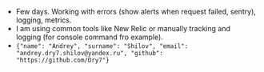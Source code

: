 * Few days. Working with errors (show alerts when request failed, sentry), logging, metrics.
* I am using common tools like New Relic or manually tracking and logging (for console command fro example).
* `{"name": "Andrey", "surname": "Shilov", "email": "andrey.dry7.shilov@yandex.ru", "github": "https://github.com/Dry7"}`

